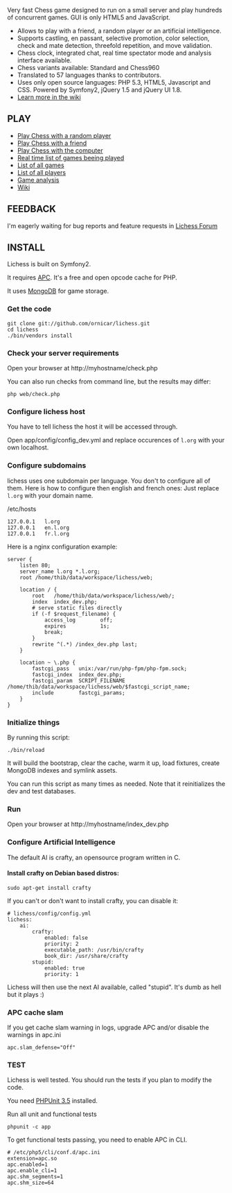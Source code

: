 Very fast Chess game designed to run on a small server and play hundreds of concurrent games.
GUI is only HTML5 and JavaScript.

- Allows to play with a friend, a random player or an artificial intelligence.
- Supports castling, en passant, selective promotion, color selection, check and mate detection, threefold repetition, and move validation.
- Chess clock, integrated chat, real time spectator mode and analysis interface available.
- Chess variants available: Standard and Chess960
- Translated to 57 languages thanks to contributors.
- Uses only open source languages: PHP 5.3, HTML5, Javascript and CSS. Powered by Symfony2, jQuery 1.5 and jQuery UI 1.8.
- [Learn more in the wiki](http://en.lichess.org/wiki)
  
PLAY
----

- [Play Chess with a random player](http://en.lichess.org)
- [Play Chess with a friend](http://en.lichess.org/#friend)
- [Play Chess with the computer](http://en.lichess.org/#ai)
- [Real time list of games beeing played](http://en.lichess.org/games)
- [List of all games](http://en.lichess.org/games/all)
- [List of all players](http://en.lichess.org/people)
- [Game analysis](http://en.lichess.org/analyse/0Zcvl5)
- [Wiki](http://en.lichess.org/wiki)

FEEDBACK
--------

I'm eagerly waiting for bug reports and feature requests in [Lichess Forum](http://en.lichess.org/forum/lichess-feedback)

INSTALL
-------

Lichess is built on Symfony2.

It requires [APC](http://www.php.net/manual/en/book.apc.php). It's a free and open opcode cache for PHP.

It uses [MongoDB](http://mongodb.org) for game storage.

### Get the code

    git clone git://github.com/ornicar/lichess.git
    cd lichess
    ./bin/vendors install

### Check your server requirements

Open your browser at http://myhostname/check.php

You can also run checks from command line, but the results may differ:

    php web/check.php

### Configure lichess host

You have to tell lichess the host it will be accessed through.

Open app/config/config_dev.yml and replace occurences of `l.org` with your own localhost.

### Configure subdomains

lichess uses one subdomain per language. You don't to configure all of them. Here is how to configure then english and french ones:
Just replace `l.org` with your domain name.

/etc/hosts

    127.0.0.1	l.org
    127.0.0.1	en.l.org
    127.0.0.1	fr.l.org
    
Here is a nginx configuration example:

    server {
        listen 80;
        server_name l.org *.l.org;
        root /home/thib/data/workspace/lichess/web;

        location / {
            root   /home/thib/data/workspace/lichess/web/;
            index  index_dev.php;
            # serve static files directly
            if (-f $request_filename) {
                access_log        off;
                expires           1s;
                break;
            }
            rewrite ^(.*) /index_dev.php last;
        }

        location ~ \.php {
            fastcgi_pass   unix:/var/run/php-fpm/php-fpm.sock;
            fastcgi_index  index_dev.php; 
            fastcgi_param  SCRIPT_FILENAME  /home/thib/data/workspace/lichess/web/$fastcgi_script_name;
            include        fastcgi_params;
        }
    }

### Initialize things

By running this script:

    ./bin/reload

It will build the bootstrap, clear the cache, warm it up,
load fixtures, create MongoDB indexes and symlink assets.

You can run this script as many times as needed.
Note that it reinitializes the dev and test databases.

### Run

Open your browser at http://myhostname/index_dev.php

### Configure Artificial Intelligence

The default AI is crafty, an opensource program written in C.

#### Install crafty on Debian based distros:

    sudo apt-get install crafty

If you can't or don't want to install crafty, you can disable it:

    # lichess/config/config.yml
    lichess:
        ai:
            crafty:
                enabled: false
                priority: 2
                executable_path: /usr/bin/crafty
                book_dir: /usr/share/crafty
            stupid:
                enabled: true
                priority: 1

Lichess will then use the next AI available, called "stupid".
It's dumb as hell but it plays :)

### APC cache slam

If you get cache slam warning in logs, upgrade APC and/or disable the warnings in apc.ini

    apc.slam_defense="Off"

### TEST

Lichess is well tested. You should run the tests if you plan to modify the code.

You need [PHPUnit 3.5](http://github.com/sebastianbergmann/phpunit) installed.

Run all unit and functional tests

    phpunit -c app

To get functional tests passing, you need to enable APC in CLI.

    # /etc/php5/cli/conf.d/apc.ini
    extension=apc.so
    apc.enabled=1  
    apc.enable_cli=1
    apc.shm_segments=1  
    apc.shm_size=64
